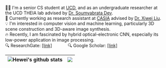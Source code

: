🧑‍🎓 I'm a senior CS student at [UCD](https://www.ucd.ie/), and as an undergraduate researcher at the UCD THEIA lab advised by [Dr. Soumyabrata Dev](https://soumyabrata.dev/). <br />
💼 Currently working as research assistant at [CASIA](http://english.ia.cas.cn/) advised by [Dr. Xiwei Liu](http://www.ia.cas.cn/sourcedb_ia_cas/cn/iaexpert/202005/t20200529_5599970.html). <br />
💡 I'm interested in computer vision and machine learning, particularly 3D scene construction and 3D-aware image synthesis. <br />
🔥 Recently, I am fascinated by hybrid optical-electronic CNN, especially its low-power application in image processing. <br />
🔍 ResearchGate: [[link]](https://www.researchgate.net/profile/Hewei-Wang-2) &nbsp; &nbsp; &nbsp; &nbsp; &nbsp; &nbsp;  🔍 Google Scholar: [[link]](https://scholar.google.com/citations?user=7kMECXQAAAAJ&hl=en) <br />


| <img align="center" src="https://profile-a1tm.vercel.app/api?username=WangHewei16&show_icons=true&include_all_commits=true&theme=vue&hide_border=true" alt="Hewei's github stats" /> | <img align="center" src="https://profile-a1tm.vercel.app/api/top-langs?username=WangHewei16&layout=compact&langs_count=8&theme=vue&hide_border=true" /> |
| ------------- | ------------- |




